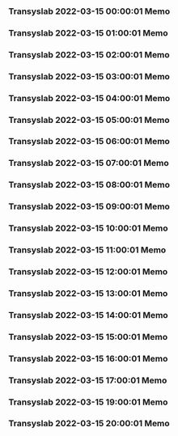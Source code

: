 ### Transyslab 2022-03-15 00:00:01 Memo
### Transyslab 2022-03-15 01:00:01 Memo
### Transyslab 2022-03-15 02:00:01 Memo
### Transyslab 2022-03-15 03:00:01 Memo
### Transyslab 2022-03-15 04:00:01 Memo
### Transyslab 2022-03-15 05:00:01 Memo
### Transyslab 2022-03-15 06:00:01 Memo
### Transyslab 2022-03-15 07:00:01 Memo
### Transyslab 2022-03-15 08:00:01 Memo
### Transyslab 2022-03-15 09:00:01 Memo
### Transyslab 2022-03-15 10:00:01 Memo
### Transyslab 2022-03-15 11:00:01 Memo
### Transyslab 2022-03-15 12:00:01 Memo
### Transyslab 2022-03-15 13:00:01 Memo
### Transyslab 2022-03-15 14:00:01 Memo
### Transyslab 2022-03-15 15:00:01 Memo
### Transyslab 2022-03-15 16:00:01 Memo
### Transyslab 2022-03-15 17:00:01 Memo
### Transyslab 2022-03-15 19:00:01 Memo
### Transyslab 2022-03-15 20:00:01 Memo
